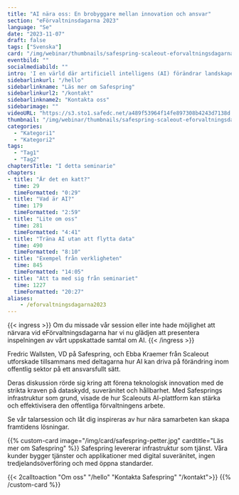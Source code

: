 ```yaml
---
title: "AI nära oss: En brobyggare mellan innovation och ansvar"
section: "eFörvaltninsdagarna 2023"
language: "Se"
date: "2023-11-07"
draft: false
tags: ["Svenska"]
card: "/img/webinar/thumbnails/safespring-scaleout-eforvaltningsdagarna-2023.jpg"
eventbild: ""
socialmediabild: ""
intro: 'I en värld där artificiell intelligens (AI) förändrar landskapet för nästan varje industri, finns viktiga frågor att besvara: hur säkerställer vi att AI:s kraft används på ett sätt som är effektivt och hållbart, utan att riskera att data hamnar i fel händer?'
sidebarlinkurl: "/hello"
sidebarlinkname: "Läs mer om Safespring"
sidebarlinkurl2: "/kontakt"
sidebarlinkname2: "Kontakta oss"
sidebarimage: ""
videoURL: "https://s3.sto1.safedc.net/a489f53964f14fe897308b4243d7138d:processedvideos/safespring-scaleout-eforvaltningsdagarna–talarslot-2023/master.m3u8"
thumbnail: "/img/webinar/thumbnails/safespring-scaleout-eforvaltningsdagarna-2023.jpg"
categories:
  - "Kategori1"
  - "Kategori2"
tags:
  - "Tag1"
  - "Tag2"
chaptersTitle: "I detta seminarie"
chapters:
- title: "Är det en katt?"
  time: 29
  timeFormatted: "0:29"
- title: "Vad är AI?"
  time: 179
  timeFormatted: "2:59"
- title: "Lite om oss"
  time: 281
  timeFormatted: "4:41"
- title: "Träna AI utan att flytta data"
  time: 490
  timeFormatted: "8:10"
- title: "Exempel från verkligheten"
  time: 845
  timeFormatted: "14:05"
- title: "Att ta med sig från seminariet"
  time: 1227
  timeFormatted: "20:27"
aliases:
    - /eforvaltningsdagarna2023
---
```


{{< ingress >}}
Om du missade vår session eller inte hade möjlighet att närvara vid eFörvaltningsdagarna har vi nu glädjen att presentera inspelningen av vårt uppskattade samtal om AI.
{{< /ingress >}}

Fredric Wallsten, VD på Safespring, och Ebba Kraemer från Scaleout utforskade tillsammans med deltagarna hur AI kan driva på förändring inom offentlig sektor på ett ansvarsfullt sätt.

Deras diskussion rörde sig kring att förena teknologisk innovation med de strikta kraven på dataskydd, suveränitet och hållbarhet. Med Safesprings infrastruktur som grund, visade de hur Scaleouts AI-plattform kan stärka och effektivisera den offentliga förvaltningens arbete.

Se vår talarsession och låt dig inspireras av hur nära samarbeten kan skapa framtidens lösningar.

{{% custom-card image="/img/card/safespring-petter.jpg" cardtitle="Läs mer om Safespring" %}}
Safespring levererar infrastruktur som tjänst. Våra kunder bygger tjänster och applikationer med digital suveränitet, ingen tredjelandsöverföring och med öppna standarder.

{{< 2calltoaction "Om oss" "/hello" "Kontakta Safespring" "/kontakt">}}
{{% /custom-card %}}